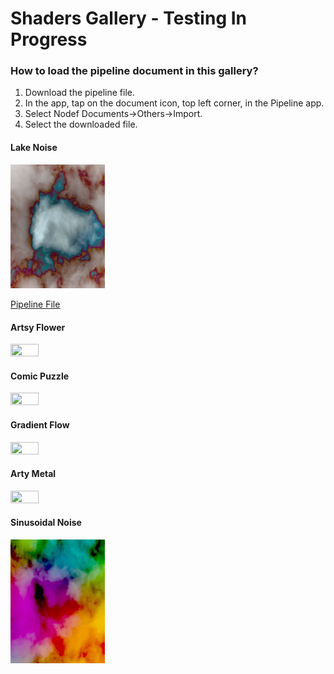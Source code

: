 #  Shaders Gallery - Testing In Progress

### How to load the pipeline document in this gallery?

1. Download the pipeline file.
2. In the app, tap on the document icon, top left corner, in the Pipeline app.
3. Select Nodef Documents->Others->Import.
4. Select the downloaded file.

#### Lake Noise
<img src=Lake.gif width="30%" height="30%">  

[Pipeline File](Lake.json)

#### Artsy Flower
<img src=ArtsyFlower.gif width="30%" height="30%"> 

#### Comic Puzzle
<img src=ComicPuzzle.gif width="30%" height="30%">  

#### Gradient Flow
<img src=GradientFlow.gif width="30%" height="30%"> 

#### Arty Metal
<img src=ArtyMetal.gif width="30%" height="30%"> 

#### Sinusoidal Noise
<img src=SinusoidalNoise.gif width="30%" height="30%"> 
